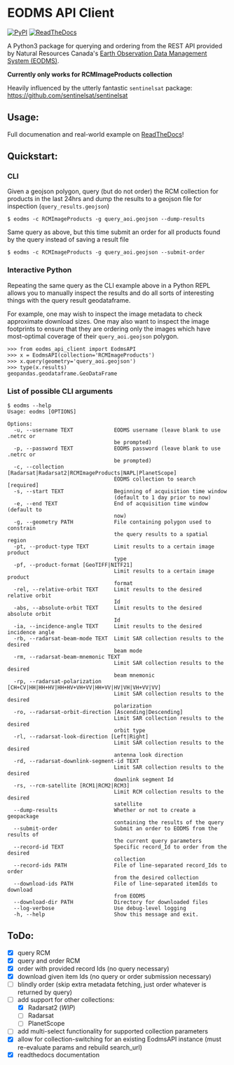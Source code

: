 # EODMS API Client

[![PyPI](https://img.shields.io/pypi/v/eodms-api-client)](https://pypi.org/project/eodms-api-client)
[![ReadTheDocs](https://readthedocs.org/projects/eodms-api-client/badge/?version=latest)](https://eodms-api-client.readthedocs.io/en/latest/?badge=latest)

A Python3 package for querying and ordering from the REST API provided by Natural Resources Canada's [Earth Observation Data Management System (EODMS)](https://www.eodms-sgdot.nrcan-rncan.gc.ca/index_en.jsp).

**Currently only works for RCMImageProducts collection**

Heavily influenced by the utterly fantastic `sentinelsat` package: https://github.com/sentinelsat/sentinelsat

## Usage:

Full documenation and real-world example on [ReadTheDocs](https://eodms-api-client.readthedocs.io/en/latest/?badge=latest)!

## Quickstart:

### CLI

Given a geojson polygon, query (but do not order) the RCM collection for products in the last 24hrs and dump the results to a geojson file for inspection (`query_results.geojson`)

```
$ eodms -c RCMImageProducts -g query_aoi.geojson --dump-results
```

Same query as above, but this time submit an order for all products found by the query instead of saving a result file

```
$ eodms -c RCMImageProducts -g query_aoi.geojson --submit-order
```

### Interactive Python

Repeating the same query as the CLI example above in a Python REPL allows you to manually inspect the results and do all sorts of interesting things with the query result geodataframe. 

For example, one may wish to inspect the image metadata to check approximate download sizes. One may also want to inspect the image footprints to ensure that they are ordering only the images which have most-optimal coverage of their `query_aoi.geojson` polygon.

```
>>> from eodms_api_client import EodmsAPI
>>> x = EodmsAPI(collection='RCMImageProducts')
>>> x.query(geometry='query_aoi.geojson')
>>> type(x.results)
geopandas.geodataframe.GeoDataFrame
```

### List of possible CLI arguments

```
$ eodms --help
Usage: eodms [OPTIONS]

Options:
  -u, --username TEXT             EODMS username (leave blank to use .netrc or
                                  be prompted)
  -p, --password TEXT             EODMS password (leave blank to use .netrc or
                                  be prompted)
  -c, --collection [Radarsat|Radarsat2|RCMImageProducts|NAPL|PlanetScope]
                                  EODMS collection to search  [required]
  -s, --start TEXT                Beginning of acquisition time window
                                  (default to 1 day prior to now)
  -e, --end TEXT                  End of acquisition time window (default to
                                  now)
  -g, --geometry PATH             File containing polygon used to constrain
                                  the query results to a spatial region
  -pt, --product-type TEXT        Limit results to a certain image product
                                  type
  -pf, --product-format [GeoTIFF|NITF21]
                                  Limit results to a certain image product
                                  format
  -rel, --relative-orbit TEXT     Limit results to the desired relative orbit
                                  Id
  -abs, --absolute-orbit TEXT     Limit results to the desired absolute orbit
                                  Id
  -ia, --incidence-angle TEXT     Limit results to the desired incidence angle
  -rb, --radarsat-beam-mode TEXT  Limit SAR collection results to the desired
                                  beam mode
  -rm, --radarsat-beam-mnemonic TEXT
                                  Limit SAR collection results to the desired
                                  beam mnemonic
  -rp, --radarsat-polarization [CH+CV|HH|HH+HV|HH+HV+VH+VV|HH+VV|HV|VH|VH+VV|VV]
                                  Limit SAR collection results to the desired
                                  polarization
  -ro, --radarsat-orbit-direction [Ascending|Descending]
                                  Limit SAR collection results to the desired
                                  orbit type
  -rl, --radarsat-look-direction [Left|Right]
                                  Limit SAR collection results to the desired
                                  antenna look direction
  -rd, --radarsat-downlink-segment-id TEXT
                                  Limit SAR collection results to the desired
                                  downlink segment Id
  -rs, --rcm-satellite [RCM1|RCM2|RCM3]
                                  Limit RCM collection results to the desired
                                  satellite
  --dump-results                  Whether or not to create a geopackage
                                  containing the results of the query
  --submit-order                  Submit an order to EODMS from the results of
                                  the current query parameters
  --record-id TEXT                Specific record_Id to order from the desired
                                  collection
  --record-ids PATH               File of line-separated record_Ids to order
                                  from the desired collection
  --download-ids PATH             File of line-separated itemIds to download
                                  from EODMS
  --download-dir PATH             Directory for downloaded files
  --log-verbose                   Use debug-level logging
  -h, --help                      Show this message and exit.
```

## ToDo:

- [x] query RCM
- [x] query and order RCM
- [x] order with provided record Ids (no query necessary)
- [x] download given item Ids (no query or order submission necessary)
- [ ] blindly order (skip extra metadata fetching, just order whatever is returned by query)
- [ ] add support for other collections:
  - [x] Radarsat2 (*WIP*)
  - [ ] Radarsat
  - [ ] PlanetScope
- [ ] add multi-select functionality for supported collection parameters
- [x] allow for collection-switching for an existing EodmsAPI instance (must re-evaluate params and rebuild search_url)
- [x] readthedocs documentation
